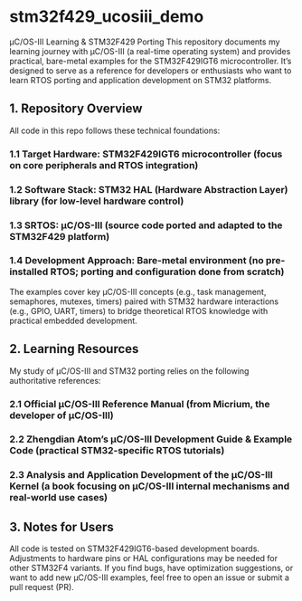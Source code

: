 # stm32f429_ucosiii_demo
μC/OS-III Learning & STM32F429 Porting
This repository documents my learning journey with μC/OS-III (a real-time operating system) and provides practical, bare-metal examples for the STM32F429IGT6 microcontroller. It’s designed to serve as a reference for developers or enthusiasts who want to learn RTOS porting and application development on STM32 platforms.
## 1. Repository Overview
All code in this repo follows these technical foundations:
### 1.1 Target Hardware: STM32F429IGT6 microcontroller (focus on core peripherals and RTOS integration)
### 1.2 Software Stack: STM32 HAL (Hardware Abstraction Layer) library (for low-level hardware control)
### 1.3 SRTOS: μC/OS-III (source code ported and adapted to the STM32F429 platform)
### 1.4 Development Approach: Bare-metal environment (no pre-installed RTOS; porting and configuration done from scratch)
The examples cover key μC/OS-III concepts (e.g., task management, semaphores, mutexes, timers) paired with STM32 hardware interactions (e.g., GPIO, UART, timers) to bridge theoretical RTOS knowledge with practical embedded development.
## 2. Learning Resources
My study of μC/OS-III and STM32 porting relies on the following authoritative references:
### 2.1 Official μC/OS-III Reference Manual (from Micrium, the developer of μC/OS-III)
### 2.2 Zhengdian Atom’s μC/OS-III Development Guide & Example Code (practical STM32-specific RTOS tutorials)
### 2.3 Analysis and Application Development of the μC/OS-III Kernel (a book focusing on μC/OS-III internal mechanisms and real-world use cases)
## 3. Notes for Users
All code is tested on STM32F429IGT6-based development boards. Adjustments to hardware pins or HAL configurations may be needed for other STM32F4 variants.
If you find bugs, have optimization suggestions, or want to add new μC/OS-III examples, feel free to open an issue or submit a pull request (PR).

